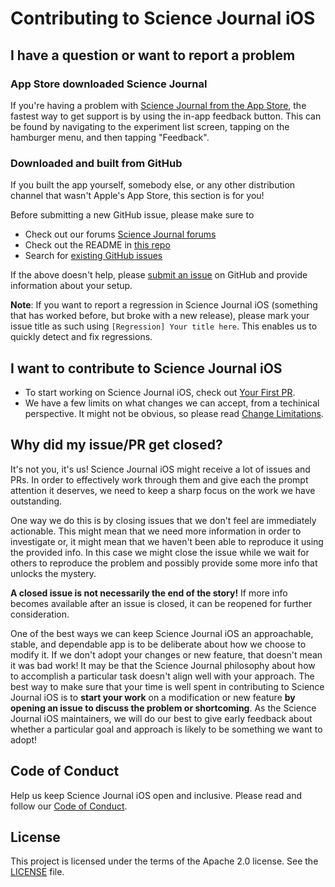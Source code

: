 # Contributing to Science Journal iOS

## I have a question or want to report a problem

### App Store downloaded Science Journal

If you're having a problem with [Science Journal from the App Store](https://itunes.apple.com/us/app/science-journal-by-google/id1251205555?mt=8), the fastest way to get support is by using the in-app feedback button. This can be found by navigating to the experiment list screen, tapping on the hamburger menu, and then tapping "Feedback".

### Downloaded and built from GitHub

If you built the app yourself, somebody else, or any other distribution channel that wasn't Apple's App Store, this section is for you!

Before submitting a new GitHub issue, please make sure to

- Check out our forums [Science Journal forums](https://forum.arduino.cc/index.php?board=131.0)
- Check out the README in [this repo](https://github.com/bcmi-labs/Science-Journal-iOS/blob/master/README.md)
- Search for [existing GitHub issues](https://github.com/bcmi-labs/Science-Journal-iOS/issues)

If the above doesn't help, please [submit an issue](https://github.com/bcmi-labs/Science-Journal-iOS/issues) on GitHub and provide information about your setup.

**Note**: If you want to report a regression in Science Journal iOS (something that has worked before, but broke with a new release), please mark your issue title as such using `[Regression] Your title here`. This enables us to quickly detect and fix regressions.

## I want to contribute to Science Journal iOS

- To start working on Science Journal iOS, check out [Your First PR](https://github.com/bcmi-labs/Science-Journal-iOS/blob/master/YOUR_FIRST_PR.md).
- We have a few limits on what changes we can accept, from a techinical perspective. It might not be obvious, so please read [Change Limitations](https://github.com/bcmi-labs/Science-Journal-iOS/blob/master/CHANGE_LIMITATIONS.md).


## Why did my issue/PR get closed?

It's not you, it's us! Science Journal iOS might receive a lot of issues and PRs. In order to effectively work through them and give each the prompt attention it deserves, we need to keep a sharp focus on the work we have outstanding.

One way we do this is by closing issues that we don't feel are immediately actionable. This might mean that we need more information in order to investigate or, it might mean that we haven't been able to reproduce it using the provided info. In this case we might close the issue while we wait for others to reproduce the problem and possibly provide some more info that unlocks the mystery.

**A closed issue is not necessarily the end of the story!** If more info becomes available after an issue is closed, it can be reopened for further consideration.

One of the best ways we can keep Science Journal iOS an approachable, stable, and dependable app is to be deliberate about how we choose to modify it. If we don't adopt your changes or new feature, that doesn't mean it was bad work! It may be that the Science Journal philosophy about how to accomplish a particular task doesn't align well with your approach. The best way to make sure that your time is well spent in contributing to Science Journal iOS is to **start your work** on a modification or new feature **by opening an issue to discuss the problem or shortcoming**. As the Science Journal iOS maintainers, we will do our best to give early feedback about whether a particular goal and approach is likely to be something we want to adopt!

## Code of Conduct

Help us keep Science Journal iOS open and inclusive. Please read and follow our [Code of Conduct](https://github.com/bcmi-labs/Science-Journal-iOS/blob/master/CODE_OF_CONDUCT.md).

## License

This project is licensed under the terms of the Apache 2.0 license. See the [LICENSE](https://github.com/bcmi-labs/Science-Journal-iOS/blob/master/LICENSE) file.

